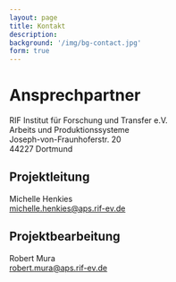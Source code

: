 ```yaml
---
layout: page
title: Kontakt
description: 
background: '/img/bg-contact.jpg'
form: true
---
```

# Ansprechpartner

RIF Institut für Forschung und Transfer e.V.  
Arbeits und Produktionssysteme  
Joseph-von-Fraunhoferstr. 20  
44227 Dortmund  

## Projektleitung
Michelle Henkies  
michelle.henkies@aps.rif-ev.de  

## Projektbearbeitung
Robert Mura  
robert.mura@aps.rif-ev.de  

